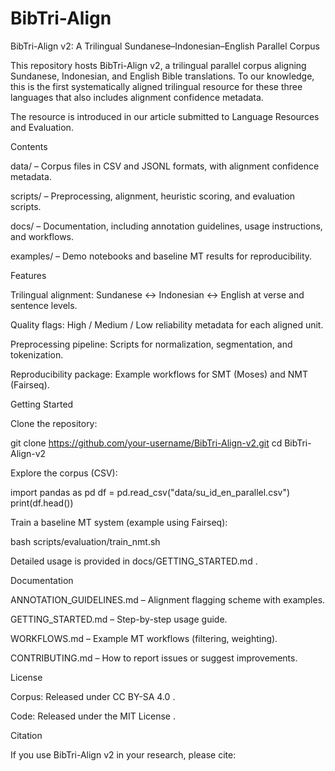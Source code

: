 # BibTri-Align
BibTri-Align v2: A Trilingual Sundanese–Indonesian–English Parallel Corpus

This repository hosts BibTri-Align v2, a trilingual parallel corpus aligning Sundanese, Indonesian, and English Bible translations. To our knowledge, this is the first systematically aligned trilingual resource for these three languages that also includes alignment confidence metadata.

The resource is introduced in our article submitted to Language Resources and Evaluation.

Contents

data/ – Corpus files in CSV and JSONL formats, with alignment confidence metadata.

scripts/ – Preprocessing, alignment, heuristic scoring, and evaluation scripts.

docs/ – Documentation, including annotation guidelines, usage instructions, and workflows.

examples/ – Demo notebooks and baseline MT results for reproducibility.

Features

Trilingual alignment: Sundanese ↔ Indonesian ↔ English at verse and sentence levels.

Quality flags: High / Medium / Low reliability metadata for each aligned unit.

Preprocessing pipeline: Scripts for normalization, segmentation, and tokenization.

Reproducibility package: Example workflows for SMT (Moses) and NMT (Fairseq).

Getting Started

Clone the repository:

git clone https://github.com/your-username/BibTri-Align-v2.git
cd BibTri-Align-v2


Explore the corpus (CSV):

import pandas as pd
df = pd.read_csv("data/su_id_en_parallel.csv")
print(df.head())


Train a baseline MT system (example using Fairseq):

bash scripts/evaluation/train_nmt.sh


Detailed usage is provided in docs/GETTING_STARTED.md
.

Documentation

ANNOTATION_GUIDELINES.md
 – Alignment flagging scheme with examples.

GETTING_STARTED.md
 – Step-by-step usage guide.

WORKFLOWS.md
 – Example MT workflows (filtering, weighting).

CONTRIBUTING.md
 – How to report issues or suggest improvements.

License

Corpus: Released under CC BY-SA 4.0
.

Code: Released under the MIT License
.

Citation

If you use BibTri-Align v2 in your research, please cite:

